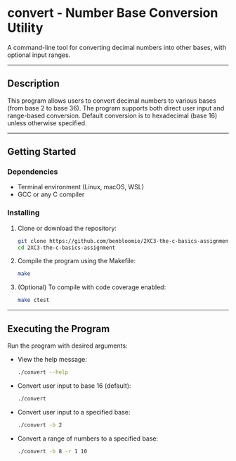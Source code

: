# convert - Number Base Conversion Utility  
A command-line tool for converting decimal numbers into other bases, with optional input ranges.

---

## Description  
This program allows users to convert decimal numbers to various bases (from base 2 to base 36). The program supports both direct user input and range-based conversion. Default conversion is to hexadecimal (base 16) unless otherwise specified.

---

## Getting Started

### Dependencies  
- Terminal environment (Linux, macOS, WSL)
- GCC or any C compiler  

### Installing  
1. Clone or download the repository:

    ```bash
    git clone https://github.com/benbloomie/2XC3-the-c-basics-assignment
    cd 2XC3-the-c-basics-assignment
    ```

2. Compile the program using the Makefile:

    ```bash
    make
    ```

3. (Optional) To compile with code coverage enabled:

    ```bash
    make ctest
    ```

---

## Executing the Program

Run the program with desired arguments:

- View the help message:

    ```bash
    ./convert --help
    ```

- Convert user input to base 16 (default):

    ```bash
    ./convert
    ```

- Convert user input to a specified base:

    ```bash
    ./convert -b 2
    ```

- Convert a range of numbers to a specified base:

    ```bash
    ./convert -b 8 -r 1 10
